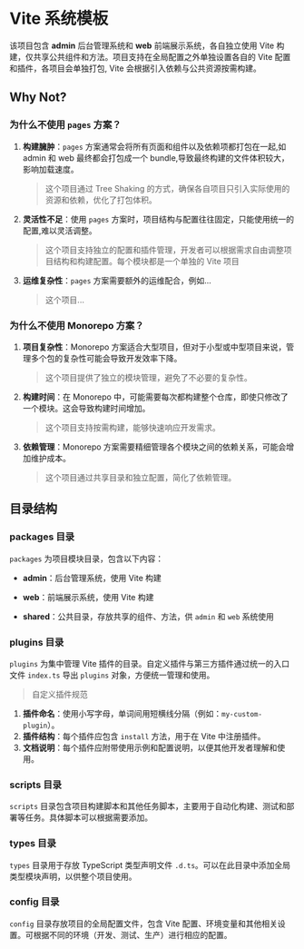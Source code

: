 # Vite 系统模板

该项目包含 **admin** 后台管理系统和 **web** 前端展示系统，各自独立使用 Vite 构建，仅共享公共组件和方法。项目支持在全局配置之外单独设置各自的 Vite 配置和插件，各项目会单独打包, Vite 会根据引入依赖与公共资源按需构建。

## Why Not?

### 为什么不使用 `pages` 方案？

1. **构建臃肿**：`pages` 方案通常会将所有页面和组件以及依赖项都打包在一起,如 admin 和 web 最终都会打包成一个 bundle,导致最终构建的文件体积较大，影响加载速度。

   > 这个项目通过 Tree Shaking 的方式，确保各自项目只引入实际使用的资源和依赖，优化了打包体积。

2. **灵活性不足**：使用 `pages` 方案时，项目结构与配置往往固定，只能使用统一的配置,难以灵活调整。

   > 这个项目支持独立的配置和插件管理，开发者可以根据需求自由调整项目结构和构建配置。每个模块都是一个单独的 Vite 项目

3. **运维复杂性**：`pages` 方案需要额外的运维配合，例如...

   > 这个项目...

### 为什么不使用 Monorepo 方案？

1. **项目复杂性**：Monorepo 方案适合大型项目，但对于小型或中型项目来说，管理多个包的复杂性可能会导致开发效率下降。

   > 这个项目提供了独立的模块管理，避免了不必要的复杂性。

2. **构建时间**：在 Monorepo 中，可能需要每次都构建整个仓库，即使只修改了一个模块。这会导致构建时间增加。

   > 这个项目支持按需构建，能够快速响应开发需求。

3. **依赖管理**：Monorepo 方案需要精细管理各个模块之间的依赖关系，可能会增加维护成本。

   > 这个项目通过共享目录和独立配置，简化了依赖管理。

## 目录结构

### packages 目录

`packages` 为项目模块目录，包含以下内容：

- **admin**：后台管理系统，使用 Vite 构建

- **web**：前端展示系统，使用 Vite 构建

- **shared**：公共目录，存放共享的组件、方法，供 `admin` 和 `web` 系统使用

### plugins 目录

`plugins` 为集中管理 Vite 插件的目录。自定义插件与第三方插件通过统一的入口文件 `index.ts` 导出 `plugins` 对象，方便统一管理和使用。

> 自定义插件规范

1. **插件命名**：使用小写字母，单词间用短横线分隔（例如：`my-custom-plugin`）。
2. **插件结构**：每个插件应包含 `install` 方法，用于在 Vite 中注册插件。
3. **文档说明**：每个插件应附带使用示例和配置说明，以便其他开发者理解和使用。

### scripts 目录

`scripts` 目录包含项目构建脚本和其他任务脚本，主要用于自动化构建、测试和部署等任务。具体脚本可以根据需要添加。

### types 目录

`types` 目录用于存放 TypeScript 类型声明文件 `.d.ts`。可以在此目录中添加全局类型模块声明，以供整个项目使用。

### config 目录

`config` 目录存放项目的全局配置文件，包含 Vite 配置、环境变量和其他相关设置。可根据不同的环境（开发、测试、生产）进行相应的配置。
